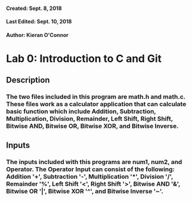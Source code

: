 #### Created: Sept. 8, 2018
#### Last Edited: Sept. 10, 2018
#### Author: Kieran O'Connor
# Lab 0: Introduction to C and Git
## Description
### The two files included in this program are math.h and math.c. These files work as a calculator application that can calculate basic function which include Addition, Subtraction, Multiplication, Division, Remainder, Left Shift, Right Shift, Bitwise AND, Bitwise OR, Bitwise XOR, and Bitwise Inverse. 
## Inputs
### The inputs included with this programs are num1, num2, and Operator. The Operator Input can consist of the following: Addition '+', Subtraction '-', Multiplication '*', Division '/', Remainder '%', Left Shift '<', Right Shift '>', Bitwise AND '&', Bitwise OR '|', Bitwise XOR '^', and Bitwise Inverse '~'.
